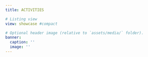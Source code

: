 ```yaml
---
title: ACTIVITIES

# Listing view
view: showcase #compact

# Optional header image (relative to `assets/media/` folder).
banner:
  caption: ''
  image: ''
---
```

